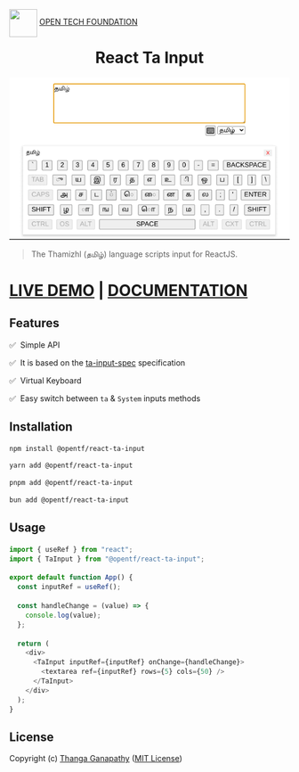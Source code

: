 <img align="left" src="https://open-tech-foundation.pages.dev/img/Logo.svg" width="50" height="50">

&nbsp;[OPEN TECH FOUNDATION](https://open-tech-foundation.pages.dev/)

<div align="center">

# React Ta Input

![Virtual Keyboard](./assets/demo.gif)

</div>

> The Thamizhl (தமிழ்) language scripts input for ReactJS.

# [LIVE DEMO](https://react-ta-input.pages.dev/) | [DOCUMENTATION](https://react-ta-input.pages.dev/docs)

## Features

✅&nbsp; Simple API

✅&nbsp; It is based on the [ta-input-spec](https://github.com/Open-Tech-Foundation/ta-input-spec) specification

✅&nbsp; Virtual Keyboard

✅&nbsp; Easy switch between `ta` & `System` inputs methods

## Installation

```sh
npm install @opentf/react-ta-input
```

```sh
yarn add @opentf/react-ta-input
```

```sh
pnpm add @opentf/react-ta-input
```

```sh
bun add @opentf/react-ta-input
```

## Usage

```js
import { useRef } from "react";
import { TaInput } from "@opentf/react-ta-input";

export default function App() {
  const inputRef = useRef();

  const handleChange = (value) => {
    console.log(value);
  };

  return (
    <div>
      <TaInput inputRef={inputRef} onChange={handleChange}>
        <textarea ref={inputRef} rows={5} cols={50} />
      </TaInput>
    </div>
  );
}
```

## License

Copyright (c) [Thanga Ganapathy](https://github.com/Thanga-Ganapathy) ([MIT License](../../LICENSE))
